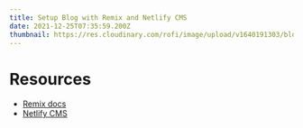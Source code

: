 ```yaml
---
title: Setup Blog with Remix and Netlify CMS
date: 2021-12-25T07:35:59.200Z
thumbnail: https://res.cloudinary.com/rofi/image/upload/v1640191303/blog/social.png
---
```

# Resources

- [Remix docs](https://remix.run/docs/en/v1)
- [Netlify CMS](https://www.netlifycms.org/)